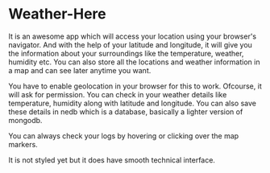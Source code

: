 # Weather-Here
It is an awesome app which will access your location using your browser's navigator. And with the help of your latitude and longitude, it will give you the information about your surroundings like the temperature, weather, humidity etc. You can also store all the locations and weather information in a map and can see later anytime you want.

You have to enable geolocation in your browser for this to work. Ofcourse, it will ask for permission. 
You can check in your weather details like temperature, humidity along with latitude and longitude. 
You can also save these details in nedb which is a database, basically a lighter version of mongodb.

You can always check your logs by hovering or clicking over the map markers.

It is not styled yet but it does have smooth technical interface.
